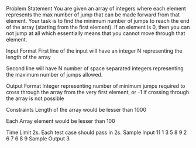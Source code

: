 Problem Statement
You are given an array of integers where each element represents the max number of jump that can be made forward from that element. Your task is to find the minimum number of jumps to reach the end of the array (starting from the first element). If an element is 0, then you can not jump at all which essentially means that you cannot move through that element.

Input Format
First line of the input will have an integer N representing the length of the array

Second line will have N number of space separated integers representing the maximum number of jumps allowed. 

Output Format
Integer representing number of minimum jumps required to cross through the array from the very first element, or -1 if crossing through the array is not possible

Constraints
Length of the array would be lesser than 1000

Each Array element would be lesser than 100

Time Limit
2s.
Each test case should pass in 2s.
Sample Input
11 
1 3 5 8 9 2 6 7 6 8 9
Sample Output
3